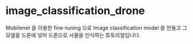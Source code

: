 # image_classification_drone
Mobilenet 을 이용한 fine-tuning 으로 Image classification model 을 만들고
그 모델을 드론에 넣어 드론으로 사물을 인식하는 튜토리얼입니다.

 
